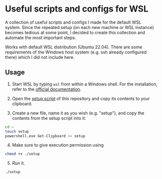 # Useful scripts and configs for WSL

A collection of useful scripts and configs I made for the default WSL system. Since the repeated setup (on each new machine or WSL instance) becomes tedious at some point, I decided to create this collection and automate the most important steps.

Works with default WSL distribution (Ubuntu 22.04). There are some requirements of the Windows host system (e.g. ssh already configured there) which I did not include here.

## Usage

1. Start WSL by typing `wsl` from within a Windows shell. For the installation, refer to the [official documentation](https://learn.microsoft.com/en-us/windows/wsl/install).

2. Open the [setup script](https://github.com/bertan-karacora/useful-script-and-configs-for-wsl/blob/main/setup) of this repository and copy its contents to your clipboard.

3. Create a new file, name it as you wish (e.g. "setup"), and copy the contents from the setup script into it:

```bash
cd ~
touch setup
powershell.exe Get-Clipboard >> setup
```

4. Make sure to give execution permission using

```bash
chmod +x ./setup
```

5. Run it.

```bash
./setup
```
